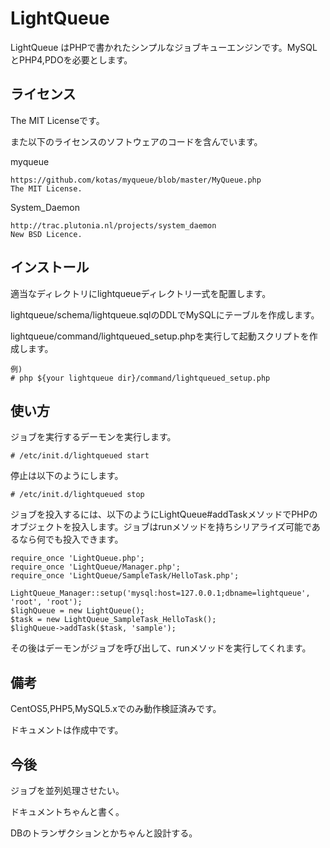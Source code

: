 # LightQueue

LightQueue はPHPで書かれたシンプルなジョブキューエンジンです。MySQLとPHP4,PDOを必要とします。


## ライセンス

The MIT Licenseです。

また以下のライセンスのソフトウェアのコードを含んでいます。

myqueue

    https://github.com/kotas/myqueue/blob/master/MyQueue.php
    The MIT License.

System_Daemon

    http://trac.plutonia.nl/projects/system_daemon
    New BSD Licence.


## インストール
適当なディレクトリにlightqueueディレクトリ一式を配置します。

lightqueue/schema/lightqueue.sqlのDDLでMySQLにテーブルを作成します。

lightqueue/command/lightqueued_setup.phpを実行して起動スクリプトを作成します。
    
    例)
    # php ${your lightqueue dir}/command/lightqueued_setup.php

## 使い方

ジョブを実行するデーモンを実行します。
    
    # /etc/init.d/lightqueued start
  
停止は以下のようにします。
    
    # /etc/init.d/lightqueued stop
  
ジョブを投入するには、以下のようにLightQueue#addTaskメソッドでPHPのオブジェクトを投入します。ジョブはrunメソッドを持ちシリアライズ可能であるなら何でも投入できます。
    
    require_once 'LightQueue.php';
    require_once 'LightQueue/Manager.php';
    require_once 'LightQueue/SampleTask/HelloTask.php';
    
    LightQueue_Manager::setup('mysql:host=127.0.0.1;dbname=lightqueue', 'root', 'root');
    $lighQueue = new LightQueue();
    $task = new LightQueue_SampleTask_HelloTask();
    $lighQueue->addTask($task, 'sample');

その後はデーモンがジョブを呼び出して、runメソッドを実行してくれます。

## 備考
CentOS5,PHP5,MySQL5.xでのみ動作検証済みです。

ドキュメントは作成中です。

## 今後
ジョブを並列処理させたい。

ドキュメントちゃんと書く。

DBのトランザクションとかちゃんと設計する。

